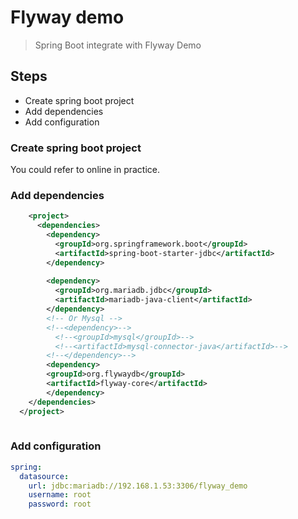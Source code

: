 # Flyway demo 
>Spring Boot integrate with Flyway Demo

## Steps
 * Create spring boot project
 * Add dependencies
 * Add configuration
 
### Create spring boot project
You could refer to online in practice.  
### Add dependencies
```xml
    <project>
      <dependencies>
        <dependency>
          <groupId>org.springframework.boot</groupId>
          <artifactId>spring-boot-starter-jdbc</artifactId>
        </dependency>
    
        <dependency>
          <groupId>org.mariadb.jdbc</groupId>
          <artifactId>mariadb-java-client</artifactId>
        </dependency>
        <!-- Or Mysql -->
        <!--<dependency>-->
          <!--<groupId>mysql</groupId>-->
          <!--<artifactId>mysql-connector-java</artifactId>-->
        <!--</dependency>-->
        <dependency>
        <groupId>org.flywaydb</groupId>
        <artifactId>flyway-core</artifactId>
        </dependency>
    </dependencies>
  </project>
    
```
### Add configuration
```yaml
spring:
  datasource:
    url: jdbc:mariadb://192.168.1.53:3306/flyway_demo
    username: root
    password: root
```
